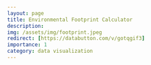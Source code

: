 ```yaml
---
layout: page
title: Environmental Footprint Calculator
description:
img: /assets/img/footprint.jpeg
redirect: [https://databutton.com/v/gotqgif3]
importance: 1
category: data visualization
---
```

